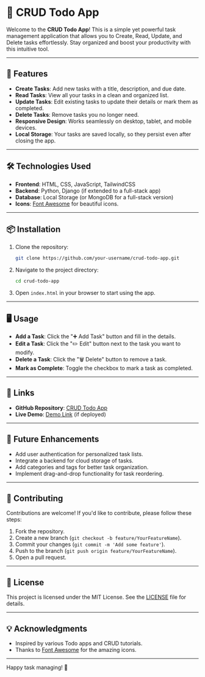 # 📝 CRUD Todo App

Welcome to the **CRUD Todo App**! This is a simple yet powerful task management application that allows you to Create, Read, Update, and Delete tasks effortlessly. Stay organized and boost your productivity with this intuitive tool.

---

## 🚀 Features

- **Create Tasks**: Add new tasks with a title, description, and due date.
- **Read Tasks**: View all your tasks in a clean and organized list.
- **Update Tasks**: Edit existing tasks to update their details or mark them as completed.
- **Delete Tasks**: Remove tasks you no longer need.
- **Responsive Design**: Works seamlessly on desktop, tablet, and mobile devices.
- **Local Storage**: Your tasks are saved locally, so they persist even after closing the app.

---

## 🛠️ Technologies Used

- **Frontend**: HTML, CSS, JavaScript, TailwindCSS
- **Backend**: Python, Django (if extended to a full-stack app)
- **Database**: Local Storage (or MongoDB for a full-stack version)
- **Icons**: [Font Awesome](https://fontawesome.com/) for beautiful icons.

---

## 📦 Installation

1. Clone the repository:
   ```bash
   git clone https://github.com/your-username/crud-todo-app.git
   ```
2. Navigate to the project directory:
   ```bash
   cd crud-todo-app
   ```
3. Open `index.html` in your browser to start using the app.

---

## 🖥️ Usage

- **Add a Task**: Click the "➕ Add Task" button and fill in the details.
- **Edit a Task**: Click the "✏️ Edit" button next to the task you want to modify.
- **Delete a Task**: Click the "🗑️ Delete" button to remove a task.
- **Mark as Complete**: Toggle the checkbox to mark a task as completed.

---

## 🔗 Links

- **GitHub Repository**: [CRUD Todo App](https://github.com/your-username/crud-todo-app)
- **Live Demo**: [Demo Link](#) (if deployed)

---

## 🎯 Future Enhancements

- Add user authentication for personalized task lists.
- Integrate a backend for cloud storage of tasks.
- Add categories and tags for better task organization.
- Implement drag-and-drop functionality for task reordering.

---

## 🙏 Contributing

Contributions are welcome! If you'd like to contribute, please follow these steps:

1. Fork the repository.
2. Create a new branch (`git checkout -b feature/YourFeatureName`).
3. Commit your changes (`git commit -m 'Add some feature'`).
4. Push to the branch (`git push origin feature/YourFeatureName`).
5. Open a pull request.

---

## 📄 License

This project is licensed under the MIT License. See the [LICENSE](LICENSE) file for details.

---

## 💡 Acknowledgments

- Inspired by various Todo apps and CRUD tutorials.
- Thanks to [Font Awesome](https://fontawesome.com/) for the amazing icons.

---

Happy task managing! 🎉